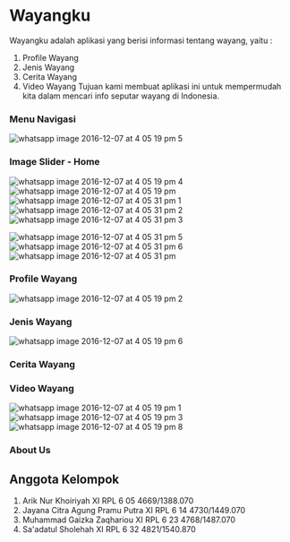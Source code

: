 # Wayangku 
Wayangku adalah aplikasi yang berisi informasi tentang wayang, yaitu : 
1. Profile Wayang 
2. Jenis Wayang
3. Cerita Wayang
4. Video Wayang
Tujuan kami membuat aplikasi ini untuk mempermudah kita dalam mencari info seputar wayang di Indonesia.

### Menu Navigasi 
![whatsapp image 2016-12-07 at 4 05 19 pm 5](https://cloud.githubusercontent.com/assets/22132634/20962734/24811f9e-bc9d-11e6-8329-d6de64874db4.jpeg)

### Image Slider - Home
![whatsapp image 2016-12-07 at 4 05 19 pm 4](https://cloud.githubusercontent.com/assets/22132634/20962257/35a36270-bc9b-11e6-9034-40e2fde73c9b.jpeg)
![whatsapp image 2016-12-07 at 4 05 19 pm](https://cloud.githubusercontent.com/assets/22132634/20962254/35611bea-bc9b-11e6-9126-e5a01aa71809.jpeg)
![whatsapp image 2016-12-07 at 4 05 31 pm 1](https://cloud.githubusercontent.com/assets/22132634/20962255/35635860-bc9b-11e6-9979-1cd3020805cd.jpeg)
![whatsapp image 2016-12-07 at 4 05 31 pm 2](https://cloud.githubusercontent.com/assets/22132634/20962276/424b672a-bc9b-11e6-9d60-70b7766238ba.jpeg)
![whatsapp image 2016-12-07 at 4 05 31 pm 3](https://cloud.githubusercontent.com/assets/22132634/20962264/3af5d528-bc9b-11e6-89e7-02b9cfadd4c3.jpeg)

![whatsapp image 2016-12-07 at 4 05 31 pm 5](https://cloud.githubusercontent.com/assets/22132634/20962253/3532e054-bc9b-11e6-9848-6cab980fa152.jpeg)
![whatsapp image 2016-12-07 at 4 05 31 pm 6](https://cloud.githubusercontent.com/assets/22132634/20962258/35f1a76e-bc9b-11e6-8a0f-d9e9c36687e4.jpeg)
![whatsapp image 2016-12-07 at 4 05 31 pm](https://cloud.githubusercontent.com/assets/22132634/20962275/423aae8a-bc9b-11e6-9f6c-a4fc50626947.jpeg)

### Profile Wayang
![whatsapp image 2016-12-07 at 4 05 19 pm 2](https://cloud.githubusercontent.com/assets/22132634/20962691/f3d115a2-bc9c-11e6-87bc-583aa5e9fb24.jpeg)

### Jenis Wayang
![whatsapp image 2016-12-07 at 4 05 19 pm 6](https://cloud.githubusercontent.com/assets/22132634/20962753/39b1ebc8-bc9d-11e6-9a03-9927a0337a9c.jpeg)

### Cerita Wayang

### Video Wayang
![whatsapp image 2016-12-07 at 4 05 19 pm 1](https://cloud.githubusercontent.com/assets/22132634/20962447/e735be34-bc9b-11e6-84f9-b103ea47d460.jpeg)
![whatsapp image 2016-12-07 at 4 05 19 pm 3](https://cloud.githubusercontent.com/assets/22132634/20962448/e737be28-bc9b-11e6-9e0a-acaec72e35ab.jpeg)
![whatsapp image 2016-12-07 at 4 05 19 pm 8](https://cloud.githubusercontent.com/assets/22132634/20962449/e769dade-bc9b-11e6-8242-f6226cfe77ca.jpeg)

### About Us

## Anggota Kelompok
1. Arik Nur Khoiriyah
   XI RPL 6
   05 
   4669/1388.070
2. Jayana Citra Agung Pramu Putra
   XI RPL 6
   14
   4730/1449.070
3. Muhammad Gaizka Zaqhariou
   XI RPL 6
   23
   4768/1487.070
4. Sa'adatul Sholehah
   XI RPL 6
   32
   4821/1540.870 
